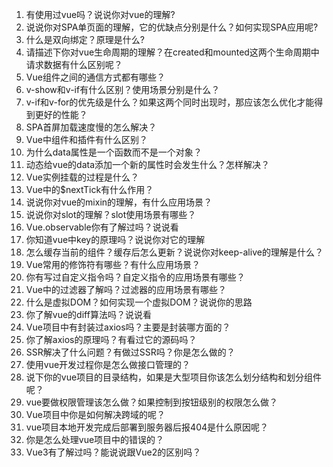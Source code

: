 1. 有使用过vue吗？说说你对vue的理解?
2. 说说你对SPA单页面的理解，它的优缺点分别是什么？如何实现SPA应用呢?
3. 什么是双向绑定？原理是什么?
4. 请描述下你对vue生命周期的理解？在created和mounted这两个生命周期中请求数据有什么区别呢？
5. Vue组件之间的通信方式都有哪些？
6. v-show和v-if有什么区别？使用场景分别是什么？
7. v-if和v-for的优先级是什么？如果这两个同时出现时，那应该怎么优化才能得到更好的性能？
8. SPA首屏加载速度慢的怎么解决？
9. Vue中组件和插件有什么区别？
10. 为什么data属性是一个函数而不是一个对象？
11. 动态给vue的data添加一个新的属性时会发生什么？怎样解决？
12. Vue实例挂载的过程是什么？
13. Vue中的$nextTick有什么作用？
14. 说说你对vue的mixin的理解，有什么应用场景？
15. 说说你对slot的理解？slot使用场景有哪些？
16. Vue.observable你有了解过吗？说说看
17. 你知道vue中key的原理吗？说说你对它的理解
18. 怎么缓存当前的组件？缓存后怎么更新？说说你对keep-alive的理解是什么？
19. Vue常用的修饰符有哪些？有什么应用场景？
20. 你有写过自定义指令吗？自定义指令的应用场景有哪些？
21. Vue中的过滤器了解吗？过滤器的应用场景有哪些？
22. 什么是虚拟DOM？如何实现一个虚拟DOM？说说你的思路
23. 你了解vue的diff算法吗？说说看
24. Vue项目中有封装过axios吗？主要是封装哪方面的？
25. 你了解axios的原理吗？有看过它的源码吗？
26. SSR解决了什么问题？有做过SSR吗？你是怎么做的？
27. 使用vue开发过程你是怎么做接口管理的？
28. 说下你的vue项目的目录结构，如果是大型项目你该怎么划分结构和划分组件呢？
29. vue要做权限管理该怎么做？如果控制到按钮级别的权限怎么做？
30. Vue项目中你是如何解决跨域的呢？
31. vue项目本地开发完成后部署到服务器后报404是什么原因呢？
32. 你是怎么处理vue项目中的错误的？
33. Vue3有了解过吗？能说说跟Vue2的区别吗？